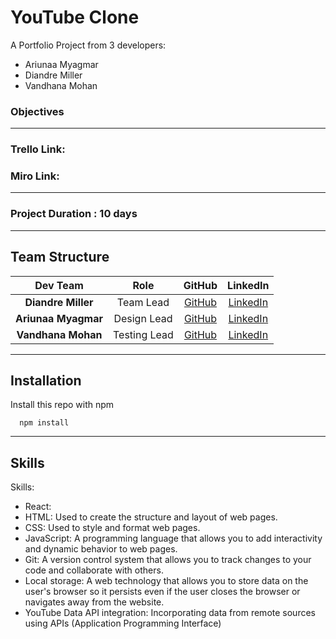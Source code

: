 # YouTube Clone

A Portfolio Project from 3 developers:
- Ariunaa Myagmar
- Diandre Miller
- Vandhana Mohan

### Objectives

---

### Trello Link:


### Miro Link:

---

### Project Duration : 10 days
---

## Team Structure

| Dev Team | Role | GitHub | LinkedIn
| :--------------: | :-------: | :-------: | :-------: |
| **Diandre Miller**  | Team Lead      | [GitHub](https://github.com/DiandreMiller) | [LinkedIn](https://www.linkedin.com/in/diandre-miller/)
| **Ariunaa Myagmar** | Design Lead    | [GitHub](https://github.com/ariunaamy) | [LinkedIn](https://www.linkedin.com/in/ariunaa-myagmar/)
| **Vandhana Mohan**  | Testing Lead   | [GitHub](https://github.com/Vandhana-Mohan) | [LinkedIn](https://www.linkedin.com/in/vandhanamohan/)

---

## Installation

Install this repo with npm

```
  npm install 
```

---

## Skills

Skills:

- React: 
- HTML: Used to create the structure and layout of web pages.
- CSS: Used to style and format web pages.
- JavaScript: A programming language that allows you to add interactivity and dynamic behavior to web pages.
- Git: A version control system that allows you to track changes to your code and collaborate with others.
- Local storage: A web technology that allows you to store data on the user's browser so it persists even if the user closes the browser or navigates away from the website.
- YouTube Data API integration: Incorporating data from remote sources using APIs (Application Programming Interface)